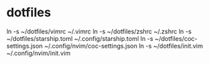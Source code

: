 # dotfiles

ln -s ~/dotfiles/vimrc ~/.vimrc
ln -s ~/dotfiles/zshrc ~/.zshrc
ln -s ~/dotfiles/starship.toml ~/.config/starship.toml
ln -s ~/dotfiles/coc-settings.json ~/.config/nvim/coc-settings.json
ln -s ~/dotfiles/init.vim ~/.config/nvim/init.vim
